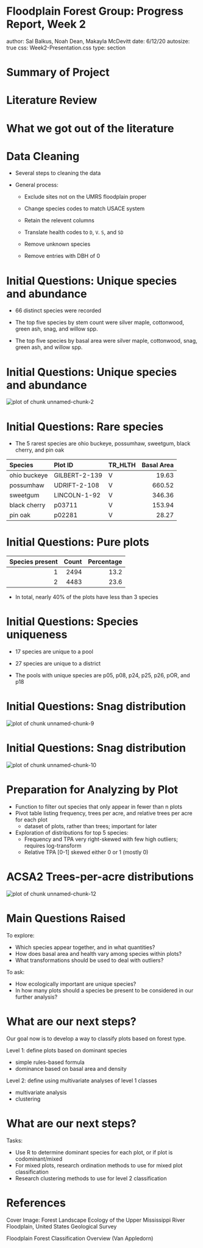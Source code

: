 Floodplain Forest Group: Progress Report, Week 2
========================================================
author: Sal Balkus, Noah Dean, Makayla McDevitt 
date: 6/12/20
autosize: true
css: Week2-Presentation.css
type: section


Summary of Project
========================================================




Literature Review
========================================================







What we got out of the literature
========================================================







Data Cleaning
========================================================

- Several steps to cleaning the data

- General process:

  - Exclude sites not on the UMRS floodplain proper

  - Change species codes to match USACE system
  
  - Retain the relevent columns
  
  - Translate health codes to `D`, `V`. `S`, and `SD`
  
  - Remove unknown species
  
  - Remove entries with DBH of 0
  




Initial Questions: Unique species and abundance
========================================================



- 66 distinct species were recorded

- The top five species by stem count were silver maple, cottonwood, green ash, snag, and willow spp.

- The top five species by basal area were silver maple, cottonwood, snag, green ash, and willow spp.


Initial Questions: Unique species and abundance
========================================================

![plot of chunk unnamed-chunk-2](Week2-Presentation-figure/unnamed-chunk-2-1.png)



Initial Questions: Rare species
========================================================



- The 5 rarest species are ohio buckeye, possumhaw, sweetgum, black cherry, and pin oak



|Species      |Plot ID       |TR_HLTH | Basal Area|
|:------------|:-------------|:-------|----------:|
|ohio buckeye |GILBERT-2-139 |V       |      19.63|
|possumhaw    |UDRIFT-2-108  |V       |     660.52|
|sweetgum     |LINCOLN-1-92  |V       |     346.36|
|black cherry |p03711        |V       |     153.94|
|pin oak      |p02281        |V       |      28.27|



Initial Questions: Pure plots
========================================================




| Species present| Count| Percentage|
|---------------:|-----:|----------:|
|               1|  2494|       13.2|
|               2|  4483|       23.6|

- In total, nearly 40% of the plots have less than 3 species

Initial Questions: Species uniqueness
========================================================




- 17 species are unique to a pool

- 27 species are unique to a district

- The pools with unique species are p05, p08, p24, p25, p26, pOR, and p18



Initial Questions: Snag distribution
========================================================



![plot of chunk unnamed-chunk-9](Week2-Presentation-figure/unnamed-chunk-9-1.png)


Initial Questions: Snag distribution
========================================================

![plot of chunk unnamed-chunk-10](Week2-Presentation-figure/unnamed-chunk-10-1.png)


Preparation for Analyzing by Plot
========================================================
- Function to filter out species that only appear in fewer than n plots
- Pivot table listing frequency, trees per acre, and relative trees per acre for each plot
  - dataset of plots, rather than trees; important for later
- Exploration of distributions for top 5 species:
  - Frequency and TPA very right-skewed with few high outliers; requires log-transform
  - Relative TPA [0-1] skewed either 0 or 1 (mostly 0)
  

ACSA2 Trees-per-acre distributions
========================================================



![plot of chunk unnamed-chunk-12](Week2-Presentation-figure/unnamed-chunk-12-1.png)

  
Main Questions Raised
========================================================

To explore:
- Which species appear together, and in what quantities?
- How does basal area and health vary among species within plots?
- What transformations should be used to deal with outliers?

To ask:
- How ecologically important are unique species?
- In how many plots should a species be present to be considered in our further analysis?



What are our next steps?
========================================================

Our goal now is to develop a way to classify plots based on forest type.

Level 1: define plots based on dominant species
- simple rules-based formula
- dominance based on basal area and density

Level 2: define using multivariate analyses of level 1 classes
- multivariate analysis
- clustering



What are our next steps?
========================================================

Tasks:
- Use R to determine dominant species for each plot, or if plot is codominant/mixed
- For mixed plots, research ordination methods to use for mixed plot classification
- Research clustering methods to use for level 2 classification



References
========================================================

Cover Image: Forest Landscape Ecology of the Upper Mississippi River Floodplain, United States Geological Survey

Floodplain Forest Classification Overview (Van Appledorn)
